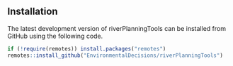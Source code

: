 
## Installation

The latest development version of riverPlanningTools can be installed
from GitHub using the following code.

``` r
if (!require(remotes)) install.packages("remotes")
remotes::install_github("EnvironmentalDecisions/riverPlanningTools")
```
